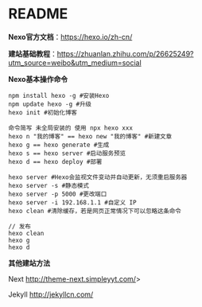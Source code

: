 # README

**Nexo官方文档**：<https://hexo.io/zh-cn/>

**建站基础教程**：<https://zhuanlan.zhihu.com/p/26625249?utm_source=weibo&utm_medium=social>

**Nexo基本操作命令**

```shell
npm install hexo -g #安装Hexo
npm update hexo -g #升级 
hexo init #初始化博客

命令简写 未全局安装的 使用 npx hexo xxx
hexo n "我的博客" == hexo new "我的博客" #新建文章
hexo g == hexo generate #生成
hexo s == hexo server #启动服务预览
hexo d == hexo deploy #部署

hexo server #Hexo会监视文件变动并自动更新，无须重启服务器
hexo server -s #静态模式
hexo server -p 5000 #更改端口
hexo server -i 192.168.1.1 #自定义 IP
hexo clean #清除缓存，若是网页正常情况下可以忽略这条命令
```

```
// 发布
hexo clean 
hexo g 
hexo d
```

**其他建站方法**

Next        <http://theme-next.simpleyyt.com/>>

Jekyll      <http://jekyllcn.com/>

